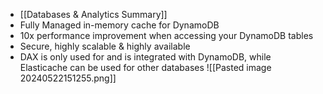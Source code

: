 - [[Databases & Analytics Summary]]
- Fully Managed in-memory cache for DynamoDB
- 10x performance improvement when accessing your DynamoDB tables
- Secure, highly scalable & highly available
- DAX is only used for and is integrated with DynamoDB, while Elasticache can be used for other databases
![[Pasted image 20240522151255.png]]
